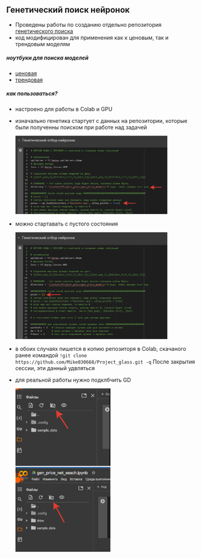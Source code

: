 ## Генетический поиск нейронок
- Проведены работы по созданию отдельно репозитория [генетического поиска](https://github.com/Mike030668/Genetic_generation_net)
- код модифицирован для применения как к ценовым, так и трендовым моделям

##### ноутбуки для поиска моделей
- [ценовая](https://github.com/Mike030668/Project_glass/blob/master/notebooks_gen/gen_price_net_seach.ipynb)
- [трендовая](https://github.com/Mike030668/Project_glass/blob/master/notebooks_gen/train_gen_trend_model.ipynb)

##### как пользоваться?
- настроено для работы в Colab и GPU
- изначально генетика стартует с данных на репозитории, которые были полученны поиском при работе над задачей
  
  <img src="images/gen_seach_1.png" alt="png"  width="400"/>
  
- можно стартавать с пустого состояния
  
  <img src="images/gen_seach_2.png" alt="png"  width="400"/>
  
- в обоих случаях пишется в копию репозиторя в Colab, скачаного ранее командой `!git clone https://github.com/Mike030668/Project_glass.git -q`
  После закрытия сессии, эти данный удвляться

- для реальной работы нужно подклбчить GD

  <img src="images/GD_colab_2.png" alt="png"  width="250"/> <img src="images/GD_colab_1.png" alt="png"  width="250"/>
